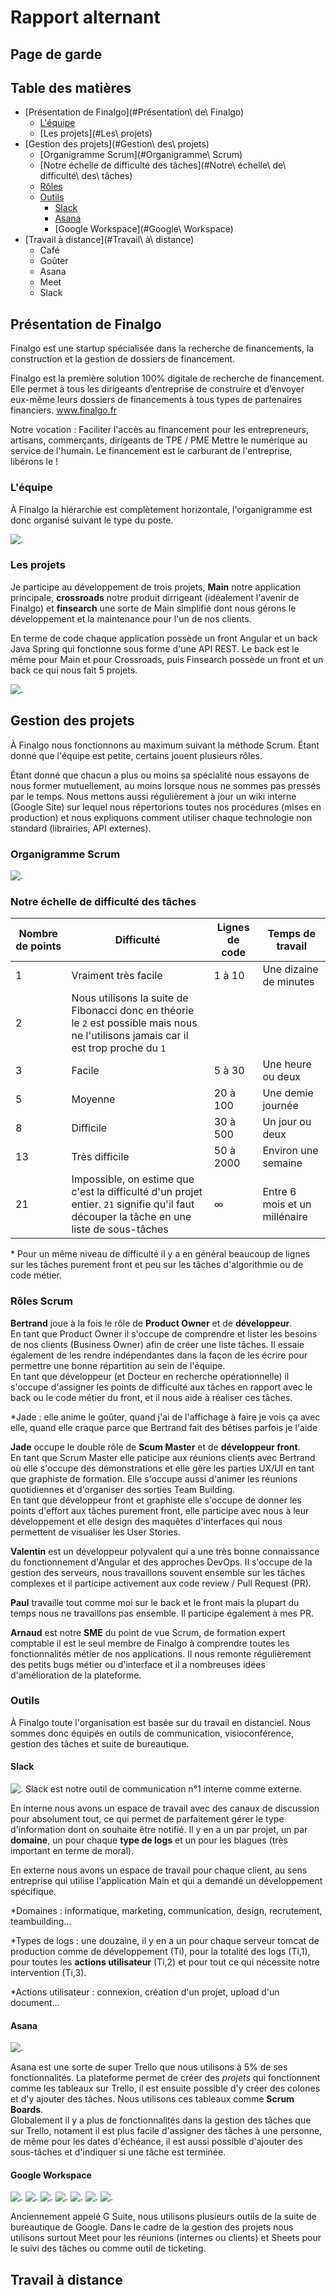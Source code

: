# Rapport alternant

## Page de garde

## Table des matières

- [Présentation de Finalgo](#Présentation\ de\ Finalgo)
  - [L'équipe](#L'équipe)
  - [Les projets](#Les\ projets)
- [Gestion des projets](#Gestion\ des\ projets)
  - [Organigramme Scrum](#Organigramme\ Scrum)
  - [Notre échelle de difficulté des tâches](#Notre\ échelle\ de\ difficulté\ des\ tâches)
  - [Rôles](#Rôles)
  - [Outils](#Outils)
    - [Slack](#Slack)
    - [Asana](#Asana)
    - [Google Workspace](#Google\ Workspace)
- [Travail à distance](#Travail\ à\ distance)
  - Café
  - Goûter
  - Asana
  - Meet
  - Slack

## Présentation de Finalgo

Finalgo est une startup spécialisée dans la recherche de financements, la construction et la gestion de dossiers de financement.

Finalgo est la première solution 100% digitale de recherche de financement. Elle permet à tous les dirigeants d’entreprise de construire et d’envoyer eux-même leurs dossiers de financements à tous types de partenaires financiers. www.finalgo.fr

Notre vocation :
Faciliter l'accès au financement pour les entrepreneurs, artisans, commerçants, dirigeants de TPE / PME
Mettre le numérique au service de l'humain.
Le financement est le carburant de l'entreprise, libérons le !

### L'équipe

À Finalgo la hiérarchie est complètement horizontale, l'organigramme est donc organisé suivant le type du poste.

![.](./organigramme.svg)

### Les projets

Je participe au développement de trois projets, **Main** notre application principale, **crossroads** notre produit dirrigeant (idéalement l'avenir de Finalgo) et **finsearch** une sorte de Main simplifié dont nous gérons le développement et la maintenance pour l'un de nos clients.

En terme de code chaque application possède un front Angular et un back Java Spring qui fonctionne sous forme d'une API REST. Le back est le même pour Main et pour Crossroads, puis Finsearch possède un front et un back ce qui nous fait 5 projets.

![.](projets.svg)

## Gestion des projets

À Finalgo nous fonctionnons au maximum suivant la méthode Scrum. Étant donné que l'équipe est petite, certains jouent plusieurs rôles.

Étant donné que chacun a plus ou moins sa spécialité nous essayons de nous former mutuellement, au moins lorsque nous ne sommes pas pressés par le temps. Nous mettons aussi régulièrement à jour un wiki interne (Google Site) sur lequel nous répertorions toutes nos procédures (mises en production) et nous expliquons comment utiliser chaque technologie non standard (librairies, API externes).

### Organigramme Scrum

![.](scrum.svg)

### Notre échelle de difficulté des tâches

| Nombre de points | Difficulté | Lignes de code | Temps de travail |
| ---------------- | ---------- | -------------- | ---------------- |
| 1 | Vraiment très facile | 1 à 10 | Une dizaine de minutes |
| 2 | Nous utilisons la suite de Fibonacci donc en théorie le `2` est possible mais nous ne l'utilisons jamais car il est trop proche du `1` |
| 3 | Facile | 5 à 30 | Une heure ou deux |
| 5 | Moyenne | 20 à 100 | Une demie journée |
| 8 | Difficile | 30 à 500 | Un jour ou deux |
| 13 | Très difficile | 50 à 2000 | Environ une semaine |
| 21 | Impossible, on estime que c'est la difficulté d'un projet entier. `21` signifie qu'il faut découper la tâche en une liste de sous-tâches | ∞ | Entre 6 mois et un millénaire |

\* Pour un même niveau de difficulté il y a en général beaucoup de lignes sur les tâches purement front et peu sur les tâches d'algorithmie ou de code métier.

### Rôles Scrum

**Bertrand** joue à la fois le rôle de **Product Owner** et de **développeur**.  
En tant que Product Owner il s'occupe de comprendre et lister les besoins de nos clients (Business Owner) afin de créer une liste tâches. Il essaie également de les rendre indépendantes dans la façon de les écrire pour permettre une bonne répartition au sein de l'équipe.  
En tant que développeur (et Docteur en recherche opérationnelle) il s'occupe d'assigner les points de difficulté aux tâches en rapport avec le back ou le code métier du front, et il nous aide à réaliser ces tâches.

*Jade : elle anime le goûter, quand j'ai de l'affichage à faire je vois ça avec elle, quand elle craque parce que Bertrand fait des bêtises parfois je l'aide

**Jade** occupe le double rôle de **Scum Master** et de **développeur front**.  
En tant que Scrum Master elle paticipe aux réunions clients avec Bertrand où elle s'occupe des démonstrations et elle gère les parties UX/UI en tant que graphiste de formation. Elle s'occupe aussi d'animer les réunions quotidiennes et d'organiser des sorties Team Building.  
En tant que développeur front et graphiste elle s'occupe de donner les points d'effort aux tâches purement front, elle participe avec nous à leur développement et elle design des maquêtes d'interfaces qui nous permettent de visualiser les User Stories.

**Valentin** est un développeur polyvalent qui a une très bonne connaissance du fonctionnement d'Angular et des approches DevOps. Il s'occupe de la gestion des serveurs, nous travaillons souvent ensemble sur les tâches complexes et il participe activement aux code review / Pull Request (PR).

**Paul** travaille tout comme moi sur le back et le front mais la plupart du temps nous ne travaillons pas ensemble. Il participe également à mes PR.

**Arnaud** est notre **SME** du point de vue Scrum, de formation expert comptable il est le seul membre de Finalgo à comprendre toutes les fonctionnalités métier de nos applications. Il nous remonte régulièrement des petits bugs métier ou d'interface et il a nombreuses idées d'amélioration de la plateforme.

### Outils

À Finalgo toute l'organisation est basée sur du travail en distanciel. Nous sommes donc équipés en outils de communication, visioconférence, gestion des tâches et suite de bureautique.

#### Slack

![.](slack.png) Slack est notre outil de communication n°1 interne comme externe.

En interne nous avons un espace de travail avec des canaux de discussion pour absolument tout, ce qui permet de parfaitement gérer le type d'information dont on souhaite être notifié. Il y en a un par projet, un par **domaine**, un pour chaque **type de logs** et un pour les blagues (très important en terme de moral).

En externe nous avons un espace de travail pour chaque client, au sens entreprise qui utilise l'application Main et qui a demandé un développement spécifique.

*Domaines : informatique, marketing, communication, design, recrutement, teambuilding...

*Types de logs : une douzaine, il y en a un pour chaque serveur tomcat de production comme de développement (Ti), pour la totalité des logs (Ti,1), pour toutes les **actions utilisateur** (Ti,2) et pour tout ce qui nécessite notre intervention (Ti,3).

*Actions utilisateur : connexion, création d'un projet, upload d'un document...

#### Asana

![.](asana.png)

Asana est une sorte de super Trello que nous utilisons à 5% de ses fonctionnalités. La plateforme permet de créer des *projets* qui fonctionnent comme les tableaux sur Trello, il est ensuite possible d'y créer des colones et d'y ajouter des tâches. Nous utilisons ces tableaux comme **Scrum Boards**.  
Globalement il y a plus de fonctionnalités dans la gestion des tâches que sur Trello, notament il est plus facile d'assigner des tâches à une personne, de même pour les dates d'échéance, il est aussi possible d'ajouter des sous-tâches et d'indiquer si une tâche est terminée.

#### Google Workspace

![.](gmail.png) ![.](gdrive.png) ![.](gsheets.png) ![.](gsite.png) ![.](gcalendar.png) ![.](gmeet.png) ![.](gdocs.png)

Anciennement appelé G Suite, nous utilisons plusieurs outils de la suite de bureautique de Google. Dans le cadre de la gestion des projets nous utilisons surtout Meet pour les réunions (internes ou clients) et Sheets pour le suivi des tâches ou comme outil de ticketing.

## Travail à distance

